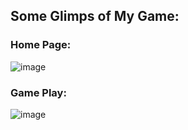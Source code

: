 ## Some Glimps of My Game:
### Home Page:
![image](https://github.com/Sumitpathak721/Ship-Fight/assets/98797074/0f360971-ec65-407e-9f97-0f5eda8773cd)

### Game Play:
![image](https://github.com/Sumitpathak721/Ship-Fight/assets/98797074/e536e7db-0dcc-4682-8d8d-61b10d603900)
